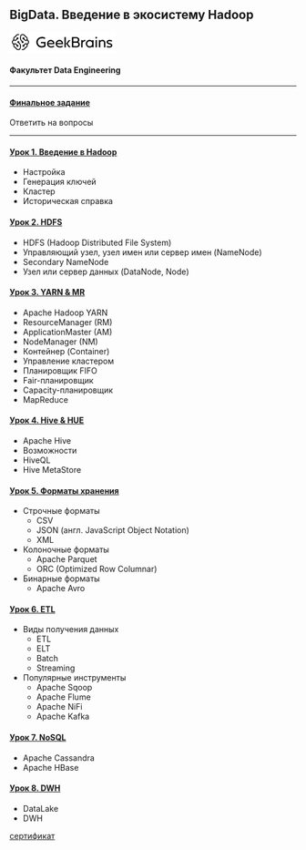 ## BigData. Введение в экосистему Hadoop

![](logo.png)
#### Факультет Data Engineering
___
#### [Финальное задание](https://github.com/TolstikovIgor/Hadoop/tree/main/lesson8)
Ответить на вопросы
____
#### [Урок 1. Введение в Hadoop](https://github.com/TolstikovIgor/Hadoop/tree/main/lesson1)
* Настройка
* Генерация ключей
* Кластер
* Историческая справка

#### [Урок 2. HDFS](https://github.com/TolstikovIgor/Hadoop/tree/main/lesson2)
* HDFS (Hadoop Distributed File System)
* Управляющий узел, узел имен или сервер имен (NameNode)
* Secondary NameNode
* Узел или сервер данных (DataNode, Node)

#### [Урок 3. YARN & MR](https://github.com/TolstikovIgor/Hadoop/tree/main/lesson3)
* Apache Hadoop YARN
* ResourceManager (RM)
* ApplicationMaster (AM)
* NodeManager (NM)
* Контейнер (Container)
* Управление кластером
* Планировщик FIFO
* Fair-планировщик
* Capacity-планировщик
* MapReduce

#### [Урок 4. Hive & HUE](https://github.com/TolstikovIgor/Hadoop/tree/main/lesson4)
* Apache Hive
* Возможности
* HiveQL
* Hive MetaStore

#### [Урок 5. Форматы хранения](https://github.com/TolstikovIgor/Hadoop/tree/main/lesson5)
* Строчные форматы
    * CSV
    * JSON (англ. JavaScript Object Notation)
    * XML
* Колоночные форматы
    * Apache Parquet
    * ORC (Optimized Row Columnar)
* Бинарные форматы
    * Apache Avro

#### [Урок 6. ETL](https://github.com/TolstikovIgor/Hadoop/tree/main/lesson6)
* Виды получения данных
    * ETL
    * ELT
    * Batch
    * Streaming
* Популярные инструменты
    * Apache Sqoop
    * Apache Flume
    * Apache NiFi
    * Apache Kafka

#### [Урок 7. NoSQL](https://github.com/TolstikovIgor/Hadoop/tree/main/lesson7)
* Apache Cassandra
* Apache HВase

#### [Урок 8. DWH](https://github.com/TolstikovIgor/Hadoop/tree/main/lesson8)
* DataLake
* DWH

[сертификат](https://gb.ru/go/blAy-e)
